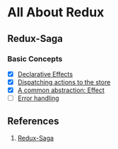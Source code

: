 # All About Redux

## Redux-Saga

### Basic Concepts

- [x] [Declarative Effects](https://redux-saga.js.org/docs/basics/DeclarativeEffects)
- [x] [Dispatching actions to the store](https://redux-saga.js.org/docs/basics/DispatchingActions#dispatching-actions-to-the-store)
- [x] [A common abstraction: Effect](https://redux-saga.js.org/docs/basics/Effect)
- [ ] [Error handling](https://redux-saga.js.org/docs/basics/ErrorHandling)

## References

1. [Redux-Saga](https://redux-saga.js.org/docs/introduction/GettingStarted)
